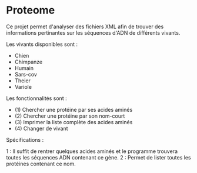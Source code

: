 # Proteome

Ce projet permet d'analyser des fichiers XML afin de trouver des informations pertinantes sur les séquences d'ADN de différents vivants.

Les vivants disponibles sont :

- Chien
- Chimpanze
- Humain
- Sars-cov
- Theier
- Variole

Les fonctionnalités sont :

- (1) Chercher une protéine par ses acides aminés
- (2) Chercher une protéine par son nom-court
- (3) Imprimer la liste complète des acides aminés
- (4) Changer de vivant

Spécifications :

1 : Il suffit de rentrer quelques acides aminés et le programme trouvera toutes les séquences ADN contenant ce gène. 
2 : Permet de lister toutes les protéines contenant ce nom.
